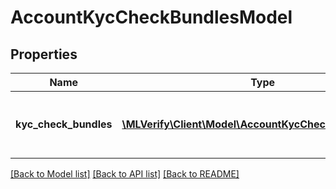 # AccountKycCheckBundlesModel

## Properties
Name | Type | Description | Notes
------------ | ------------- | ------------- | -------------
**kyc_check_bundles** | [**\MLVerify\Client\Model\AccountKycCheckBundleModel[]**](AccountKycCheckBundleModel.md) | The KYC check bundles of the account. | 

[[Back to Model list]](../README.md#documentation-for-models) [[Back to API list]](../README.md#documentation-for-api-endpoints) [[Back to README]](../README.md)


